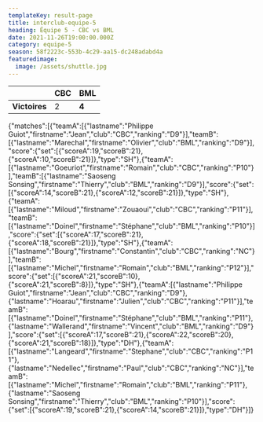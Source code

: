 ```yaml
---
templateKey: result-page
title: interclub-equipe-5
heading: Équipe 5 - CBC vs BML
date: 2021-11-26T19:00:00.000Z
category: equipe-5
season: 58f2223c-553b-4c29-aa15-dc248adabd4a
featuredimage:
  image: /assets/shuttle.jpg
---
```

|               | CBC   | BML |
| ------------- | ----- | --- |
| **Victoires** | 2 | **4**   |

<scoreboard>{"matches":[{"teamA":[{"lastname":"Philippe Guiot","firstname":"Jean","club":"CBC","ranking":"D9"}],"teamB":[{"lastname":"Marechal","firstname":"Olivier","club":"BML","ranking":"D9"}],"score":{"set":[{"scoreA":19,"scoreB":21},{"scoreA":10,"scoreB":21}]},"type":"SH"},{"teamA":[{"lastname":"Goeuriot","firstname":"Romain","club":"CBC","ranking":"P10"}],"teamB":[{"lastname":"Saoseng Sonsing","firstname":"Thierry","club":"BML","ranking":"D9"}],"score":{"set":[{"scoreA":14,"scoreB":21},{"scoreA":12,"scoreB":21}]},"type":"SH"},{"teamA":[{"lastname":"Miloud","firstname":"Zouaoui","club":"CBC","ranking":"P11"}],"teamB":[{"lastname":"Doinel","firstname":"Stéphane","club":"BML","ranking":"P10"}],"score":{"set":[{"scoreA":17,"scoreB":21},{"scoreA":18,"scoreB":21}]},"type":"SH"},{"teamA":[{"lastname":"Bourg","firstname":"Constantin","club":"CBC","ranking":"NC"}],"teamB":[{"lastname":"Michel","firstname":"Romain","club":"BML","ranking":"P12"}],"score":{"set":[{"scoreA":21,"scoreB":10},{"scoreA":21,"scoreB":8}]},"type":"SH"},{"teamA":[{"lastname":"Philippe Guiot","firstname":"Jean","club":"CBC","ranking":"D9"},{"lastname":"Hoarau","firstname":"Julien","club":"CBC","ranking":"P11"}],"teamB":[{"lastname":"Doinel","firstname":"Stéphane","club":"BML","ranking":"P11"},{"lastname":"Wallerand","firstname":"Vincent","club":"BML","ranking":"D9"}],"score":{"set":[{"scoreA":17,"scoreB":21},{"scoreA":22,"scoreB":20},{"scoreA":21,"scoreB":18}]},"type":"DH"},{"teamA":[{"lastname":"Langeard","firstname":"Stephane","club":"CBC","ranking":"P11"},{"lastname":"Nedellec","firstname":"Paul","club":"CBC","ranking":"NC"}],"teamB":[{"lastname":"Michel","firstname":"Romain","club":"BML","ranking":"P11"},{"lastname":"Saoseng Sonsing","firstname":"Thierry","club":"BML","ranking":"P10"}],"score":{"set":[{"scoreA":19,"scoreB":21},{"scoreA":14,"scoreB":21}]},"type":"DH"}]}</scoreboard>
